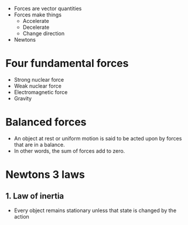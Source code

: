 - Forces are vector quantities
- Forces make things
	- Accelerate
	- Decelerate
	- Change direction
- Newtons

# Four fundamental forces
- Strong nuclear force
- Weak nuclear force
- Electromagnetic force
- Gravity
# Balanced forces
- An object at rest or uniform motion is said to be acted upon by forces that are in a balance.
- In other words, the sum of forces add to zero.
# Newtons 3 laws
## 1. Law of inertia
- Every object remains stationary unless that state is changed by the action

